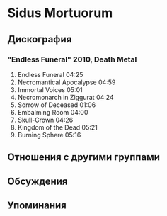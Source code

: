 # Sidus Mortuorum



## Дискография

### "Endless Funeral" 2010, Death Metal

1.	 Endless Funeral	04:25	 
2.	 Necromantical Apocalypse	04:59	 
3.	 Immortal Voices	05:01	 
4.	 Necromonarch in Ziggurat	04:24	 
5.	 Sorrow of Deceased	01:06	 
6.	 Embalming Room	04:00	 
7.	 Skull-Crown	04:26	 
8.	 Kingdom of the Dead	05:21	 
9.	 Burning Sphere	05:16	


## Отношения с другими группами


## Обсуждения


## Упоминания


